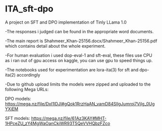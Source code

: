 # ITA_sft-dpo
A project on SFT and DPO implementation of Tinly LLama 1.0

-The responses i judged can be found in the appropriate word documents.

-The main report is Shahmeer_Khan-25156.docx/Shahmeer_Khan-25156.pdf which contains detail about the whole experiment.

-For human evaluation i used dop-eval-1 and sft-eval, these files use CPU as i ran out of gpu access on kaggle, you can use gpu to speed things up.

-The notebooks used for experimentation are lora-ita(3) for sft and dpo-ita(2) accordingly

-Due to github upload limits the models were zipped and uploaded to the following Mega URLs:

DPO models: https://mega.nz/file/DxI1lDJI#gQok1RrzHaAN_vamD84SllgJumroj7Vilg_0UgYXiEM

SFT models: https://mega.nz/file/61Az3KAY#MHT-1HPceZU_zY4MgWaOanCkiWR93T5QeVVHQbzFZco
